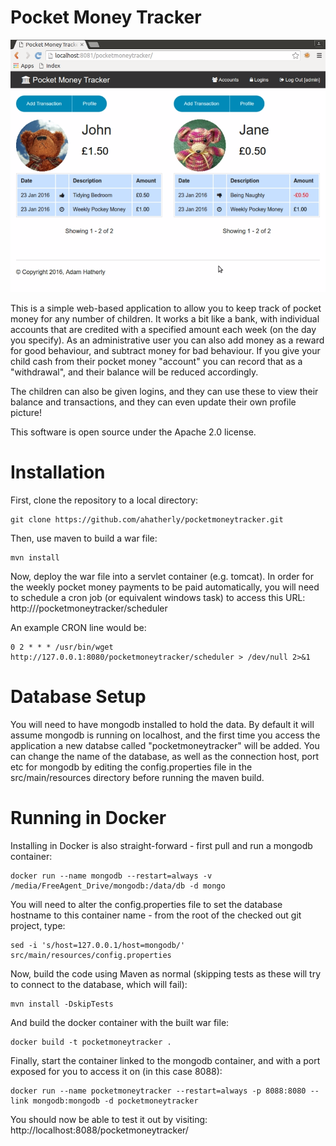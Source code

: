 Pocket Money Tracker
====================

![Screenshot](screenshot.png)

This is a simple web-based application to allow you to keep track of pocket money for any number of children. It works a bit like a bank, with individual accounts that are credited with a specified amount each week (on the day you specify). As an administrative user you can also add money as a reward for good behaviour, and subtract money for bad behaviour. If you give your child cash from their pocket money "account" you can record that as a "withdrawal", and their balance will be reduced accordingly.

The children can also be given logins, and they can use these to view their balance and transactions, and they can even update their own profile picture!

This software is open source under the Apache 2.0 license.

Installation
============

First, clone the repository to a local directory:

```
git clone https://github.com/ahatherly/pocketmoneytracker.git
```

Then, use maven to build a war file:

```
mvn install
```

Now, deploy the war file into a servlet container (e.g. tomcat).
In order for the weekly pocket money payments to be paid automatically, you will need to schedule a cron job (or equivalent windows task) to access this URL: http://<base-url>/pocketmoneytracker/scheduler

An example CRON line would be:

```
0 2 * * * /usr/bin/wget http://127.0.0.1:8080/pocketmoneytracker/scheduler > /dev/null 2>&1
```

Database Setup
==============

You will need to have mongodb installed to hold the data. By default it will assume mongodb is running on localhost, and the first time you access the application a new databse called "pocketmoneytracker" will be added. You can change the name of the database, as well as the connection host, port etc for mongodb by editing the config.properties file in the src/main/resources directory before running the maven build.


Running in Docker
=================

Installing in Docker is also straight-forward - first pull and run a mongodb container:

```
docker run --name mongodb --restart=always -v /media/FreeAgent_Drive/mongodb:/data/db -d mongo
```

You will need to alter the config.properties file to set the database hostname to this container name - from the root of the checked out git project, type:

```
sed -i 's/host=127.0.0.1/host=mongodb/' src/main/resources/config.properties
```

Now, build the code using Maven as normal (skipping tests as these will try to connect to the database, which will fail):

```
mvn install -DskipTests
```

And build the docker container with the built war file:

```
docker build -t pocketmoneytracker .
```

Finally, start the container linked to the mongodb container, and with a port exposed for you to access it on (in this case 8088):

```
docker run --name pocketmoneytracker --restart=always -p 8088:8080 --link mongodb:mongodb -d pocketmoneytracker
```

You should now be able to test it out by visiting: http://localhost:8088/pocketmoneytracker/

